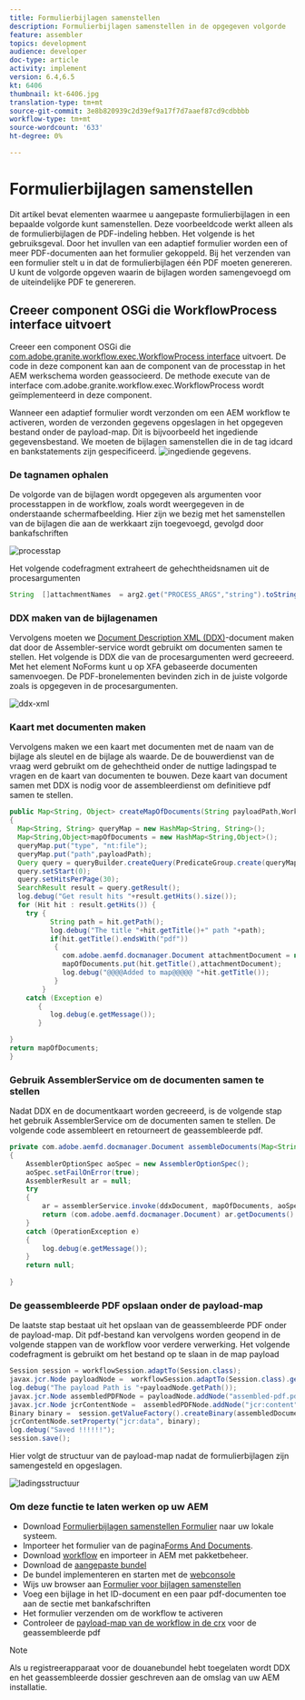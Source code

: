 ```yaml
---
title: Formulierbijlagen samenstellen
description: Formulierbijlagen samenstellen in de opgegeven volgorde
feature: assembler
topics: development
audience: developer
doc-type: article
activity: implement
version: 6.4,6.5
kt: 6406
thumbnail: kt-6406.jpg
translation-type: tm+mt
source-git-commit: 3e8b820939c2d39ef9a17f7d7aaef87cd9cdbbbb
workflow-type: tm+mt
source-wordcount: '633'
ht-degree: 0%

---
```



# Formulierbijlagen samenstellen

Dit artikel bevat elementen waarmee u aangepaste formulierbijlagen in een bepaalde volgorde kunt samenstellen. Deze voorbeeldcode werkt alleen als de formulierbijlagen de PDF-indeling hebben. Het volgende is het gebruiksgeval.
Door het invullen van een adaptief formulier worden een of meer PDF-documenten aan het formulier gekoppeld.
Bij het verzenden van een formulier stelt u in dat de formulierbijlagen één PDF moeten genereren. U kunt de volgorde opgeven waarin de bijlagen worden samengevoegd om de uiteindelijke PDF te genereren.

## Creeer component OSGi die WorkflowProcess interface uitvoert

Creeer een component OSGi die [com.adobe.granite.workflow.exec.WorkflowProcess interface](https://helpx.adobe.com/experience-manager/6-5/sites/developing/using/reference-materials/javadoc/com/adobe/granite/workflow/exec/WorkflowProcess.html) uitvoert. De code in deze component kan aan de component van de processtap in het AEM werkschema worden geassocieerd. De methode execute van de interface com.adobe.granite.workflow.exec.WorkflowProcess wordt geïmplementeerd in deze component.

Wanneer een adaptief formulier wordt verzonden om een AEM workflow te activeren, worden de verzonden gegevens opgeslagen in het opgegeven bestand onder de payload-map. Dit is bijvoorbeeld het ingediende gegevensbestand. We moeten de bijlagen samenstellen die in de tag idcard en bankstatements zijn gespecificeerd.
![ingediende gegevens](assets/submitted-data.JPG).

### De tagnamen ophalen

De volgorde van de bijlagen wordt opgegeven als argumenten voor processtappen in de workflow, zoals wordt weergegeven in de onderstaande schermafbeelding. Hier zijn we bezig met het samenstellen van de bijlagen die aan de werkkaart zijn toegevoegd, gevolgd door bankafschriften

![processtap](assets/process-step.JPG)

Het volgende codefragment extraheert de gehechtheidsnamen uit de procesargumenten

```java
String  []attachmentNames  = arg2.get("PROCESS_ARGS","string").toString().split(",");
```

### DDX maken van de bijlagenamen

Vervolgens moeten we [Document Description XML (DDX)](https://helpx.adobe.com/pdf/aem-forms/6-2/ddxRef.pdf)-document maken dat door de Assembler-service wordt gebruikt om documenten samen te stellen. Het volgende is DDX die van de procesargumenten werd gecreeerd. Met het element NoForms kunt u op XFA gebaseerde documenten samenvoegen. De PDF-bronelementen bevinden zich in de juiste volgorde zoals is opgegeven in de procesargumenten.

![ddx-xml](assets/ddx.PNG)

### Kaart met documenten maken

Vervolgens maken we een kaart met documenten met de naam van de bijlage als sleutel en de bijlage als waarde. De de bouwerdienst van de vraag werd gebruikt om de gehechtheid onder de nuttige ladingspad te vragen en de kaart van documenten te bouwen. Deze kaart van document samen met DDX is nodig voor de assembleerdienst om definitieve pdf samen te stellen.

```java
public Map<String, Object> createMapOfDocuments(String payloadPath,WorkflowSession workflowSession )
{
  Map<String, String> queryMap = new HashMap<String, String>();
  Map<String,Object>mapOfDocuments = new HashMap<String,Object>();
  queryMap.put("type", "nt:file");
  queryMap.put("path",payloadPath);
  Query query = queryBuilder.createQuery(PredicateGroup.create(queryMap),workflowSession.adaptTo(Session.class));
  query.setStart(0);
  query.setHitsPerPage(30);
  SearchResult result = query.getResult();
  log.debug("Get result hits "+result.getHits().size());
  for (Hit hit : result.getHits()) {
    try {
          String path = hit.getPath();
          log.debug("The title "+hit.getTitle()+" path "+path);
          if(hit.getTitle().endsWith("pdf"))
           {
             com.adobe.aemfd.docmanager.Document attachmentDocument = new com.adobe.aemfd.docmanager.Document(path);
             mapOfDocuments.put(hit.getTitle(),attachmentDocument);
             log.debug("@@@@Added to map@@@@@ "+hit.getTitle());
           }
        }
    catch (Exception e)
       {
          log.debug(e.getMessage());
       }

}
return mapOfDocuments;
}
```

### Gebruik AssemblerService om de documenten samen te stellen

Nadat DDX en de documentkaart worden gecreeerd, is de volgende stap het gebruik AssemblerService om de documenten samen te stellen.
De volgende code assembleert en retourneert de geassembleerde pdf.

```java
private com.adobe.aemfd.docmanager.Document assembleDocuments(Map<String, Object> mapOfDocuments, com.adobe.aemfd.docmanager.Document ddxDocument)
{
    AssemblerOptionSpec aoSpec = new AssemblerOptionSpec();
    aoSpec.setFailOnError(true);
    AssemblerResult ar = null;
    try
    {
        ar = assemblerService.invoke(ddxDocument, mapOfDocuments, aoSpec);
        return (com.adobe.aemfd.docmanager.Document) ar.getDocuments().get("GeneratedDocument.pdf");
    }
    catch (OperationException e)
    {
        log.debug(e.getMessage());
    }
    return null;
    
}
```

### De geassembleerde PDF opslaan onder de payload-map

De laatste stap bestaat uit het opslaan van de geassembleerde PDF onder de payload-map. Dit pdf-bestand kan vervolgens worden geopend in de volgende stappen van de workflow voor verdere verwerking.
Het volgende codefragment is gebruikt om het bestand op te slaan in de map payload

```java
Session session = workflowSession.adaptTo(Session.class);
javax.jcr.Node payloadNode =  workflowSession.adaptTo(Session.class).getNode(workItem.getWorkflowData().getPayload().toString());
log.debug("The payload Path is "+payloadNode.getPath());
javax.jcr.Node assembledPDFNode = payloadNode.addNode("assembled-pdf.pdf", "nt:file"); 
javax.jcr.Node jcrContentNode =  assembledPDFNode.addNode("jcr:content", "nt:resource");
Binary binary =  session.getValueFactory().createBinary(assembledDocument.getInputStream());
jcrContentNode.setProperty("jcr:data", binary);
log.debug("Saved !!!!!!"); 
session.save();
```

Hier volgt de structuur van de payload-map nadat de formulierbijlagen zijn samengesteld en opgeslagen.

![ladingsstructuur](assets/payload-structure.JPG)

### Om deze functie te laten werken op uw AEM

* Download [Formulierbijlagen samenstellen Formulier](assets/assemble-form-attachments-af.zip) naar uw lokale systeem.
* Importeer het formulier van de pagina[Forms And Documents](http://localhost:4502/aem/forms.html/content/dam/formsanddocuments).
* Download [workflow](assets/assemble-form-attachments.zip) en importeer in AEM met pakketbeheer.
* Download de [aangepaste bundel](assets/assembletaskattachments.assembletaskattachments.core-1.0-SNAPSHOT.jar)
* De bundel implementeren en starten met de [webconsole](http://localhost:4502/system/console/bundles)
* Wijs uw browser aan [Formulier voor bijlagen samenstellen](http://localhost:4502/content/dam/formsanddocuments/assembleattachments/jcr:content?wcmmode=disabled)
* Voeg een bijlage in het ID-document en een paar pdf-documenten toe aan de sectie met bankafschriften
* Het formulier verzenden om de workflow te activeren
* Controleer de [payload-map van de workflow in de crx](http://localhost:4502/crx/de/index.jsp#/var/fd/dashboard/payload) voor de geassembleerde pdf

>[!NOTE]
> Als u registreerapparaat voor de douanebundel hebt toegelaten wordt DDX en het geassembleerde dossier geschreven aan de omslag van uw AEM installatie.

